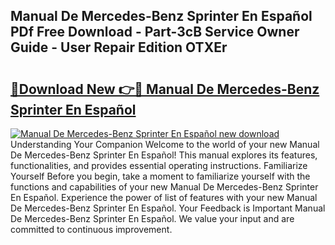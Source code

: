 ## Manual De Mercedes-Benz Sprinter En Español PDf Free Download - Part-3cB Service Owner Guide - User Repair Edition OTXEr

# <h2><a href="http://bc24261.oget.top/?id=Manual+De+Mercedes-Benz+Sprinter+En+Espa%c3%b1ol">🔗Download New 👉🔴 Manual De Mercedes-Benz Sprinter En Español</a></h2>

[![Manual De Mercedes-Benz Sprinter En Español new download](https://i.imgur.com/5g1atiW.png)](http://bc24261.oget.top/?id=Manual+De+Mercedes-Benz+Sprinter+En+Espa%c3%b1ol)
Understanding Your Companion Welcome to the world of your new Manual De Mercedes-Benz Sprinter En Español! This manual explores its features, functionalities, and provides essential operating instructions. Familiarize Yourself Before you begin, take a moment to familiarize yourself with the functions and capabilities of your new Manual De Mercedes-Benz Sprinter En Español. Experience the power of list of features with your new Manual De Mercedes-Benz Sprinter En Español. Your Feedback is Important Manual De Mercedes-Benz Sprinter En Español. We value your input and are committed to continuous improvement.

